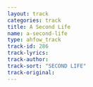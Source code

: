 ```yaml
---
layout: track
categories: track
title: A Second Life
name: a-second-life
type: ahfow_track
track-id: 286
track-lyrics: 
track-author: 
track-sort: "SECOND LIFE"
track-original: 
---
```


